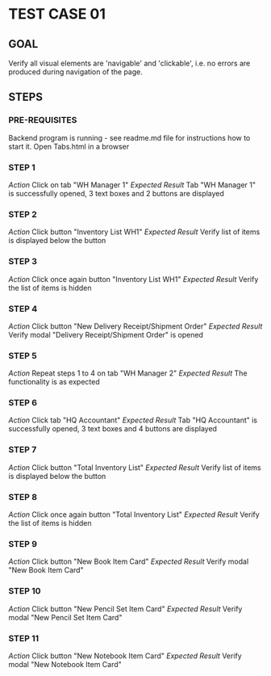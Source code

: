 # TEST CASE 01 #

## GOAL ##

Verify all visual elements are 'navigable' and 'clickable', i.e. no errors are produced during navigation of the page.

## STEPS ##

### PRE-REQUISITES ###

Backend program is running - see readme.md file for instructions how to start it.
Open Tabs.html in a browser

### STEP 1 ###

*Action* Click on tab "WH Manager 1"
*Expected Result* Tab "WH Manager 1" is successfully opened, 3 text boxes and 2 buttons are displayed

### STEP 2 ###

*Action* Click button "Inventory List WH1"
*Expected Result* Verify list of items is displayed below the button

### STEP 3 ###

*Action* Click once again button "Inventory List WH1"
*Expected Result* Verify the list of items is hidden

### STEP 4 ###

*Action* Click button "New Delivery Receipt/Shipment Order"
*Expected Result* Verify modal "Delivery Receipt/Shipment Order" is opened

### STEP 5 ###

*Action* Repeat steps 1 to 4 on tab "WH Manager 2"
*Expected Result* The functionality is as expected

### STEP 6 ###

*Action* Click tab "HQ Accountant"
*Expected Result* Tab "HQ Accountant" is successfully opened, 3 text boxes and 4 buttons are displayed

### STEP 7 ###

*Action* Click button "Total Inventory List"
*Expected Result* Verify list of items is displayed below the button

### STEP 8 ###

*Action* Click once again button "Total Inventory List"
*Expected Result* Verify the list of items is hidden

### STEP 9 ###

*Action* Click button "New Book Item Card"
*Expected Result* Verify modal "New Book Item Card"

### STEP 10 ###

*Action* Click button "New Pencil Set Item Card"
*Expected Result* Verify modal "New Pencil Set Item Card"

### STEP 11 ###

*Action* Click button "New Notebook Item Card"
*Expected Result* Verify modal "New Notebook Item Card"